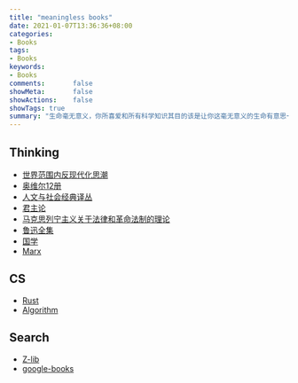 ```yaml
---
title: "meaningless books"
date: 2021-01-07T13:36:36+08:00
categories:
- Books
tags:
- Books
keywords:
- Books
comments:       false
showMeta:       false
showActions:    false
showTags: true
summary: "生命毫无意义，你所喜爱和所有科学知识其目的该是让你这毫无意义的生命有意思一点"
---
```


## Thinking
- [世界范围内反现代化思潮](https://github.com/januborer/books/blob/main/Thinking/%E4%B8%96%E7%95%8C%E5%8F%8D%E7%8E%B0%E4%BB%A3%E5%8C%96%E6%80%9D%E6%BD%AE.pdf)
- [奥维尔12册](https://github.com/januborer/books/blob/main/Thinking/%E5%A5%A5%E5%A8%81%E5%B0%94%E4%BD%9C%E5%93%8112%E5%86%8C.mobi)
- [人文与社会经典译丛](https://github.com/januborer/books/blob/main/Thinking/%E4%BA%BA%E6%96%87%E4%B8%8E%E7%A4%BE%E4%BC%9A53%E5%86%8C.epub)
- [君主论](https://github.com/januborer/books/blob/main/Thinking/%E5%90%9B%E4%B8%BB%E8%AE%BA%EF%BC%9A%E6%8B%BF%E7%A0%B4%E4%BB%91%E6%89%B9%E6%B3%A8%E7%89%88%20(%E9%A9%AC%E5%9F%BA%E9%9B%85%E7%BB%B4%E5%88%A9%2C%E9%9D%9E%E5%A2%A8%E7%9B%9F)%20(z-lib.org).mobi)
- [马克思列宁主义关于法律和革命法制的理论](https://github.com/januborer/books/blob/main/Thinking/%E9%A9%AC%E5%85%8B%E6%80%9D%E5%88%97%E5%AE%81%E4%B8%BB%E4%B9%89%E5%85%B3%E4%BA%8E%E6%B3%95%E5%BE%8B%E5%92%8C%E9%9D%A9%E5%91%BD%E6%B3%95%E5%88%B6%E7%9A%84%E7%90%86%E8%AE%BA%20(%E4%B8%AD%E5%A4%AE%E6%94%BF%E6%B3%95%E5%B9%B2%E9%83%A8%E5%AD%A6%E6%A0%A1%E4%B8%BB%E7%BC%96)%20(z-lib.org).mobi)
- [鲁迅全集](https://github.com/januborer/books/blob/main/Thinking/%E9%B2%81%E8%BF%85%E5%85%A8%E9%9B%86%20(%E9%B2%81%E8%BF%85)%20(z-lib.org).epub)
- [国学](https://ctext.org/zhs)
- [Marx](https://www.marxists.org/chinese/index.html)






## CS
- [Rust](https://januborer.github.io/rust_resources)
- [Algorithm](https://github.com/januborer/books/blob/main/CS/algorithm_third.pdf)


## Search
- [Z-lib](https://z-lib.org)
- [google-books](https://books.google.com)
